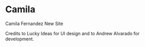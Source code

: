 # Camila
Camila Fernandez New Site

Credits to Lucky Ideas for UI design and to Andrew Alvarado for development.